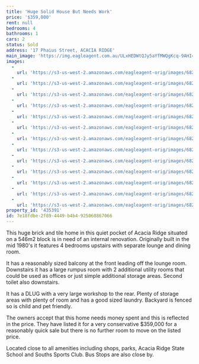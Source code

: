 ```yaml
---
title: 'Huge Solid House But Needs Work'
price: '$359,000'
rent: null
bedrooms: 4
bathrooms: 1
cars: 2
status: Sold
address: '17 Phaius Street, ACACIA RIDGE'
main_image: 'https://img.eagleagent.com.au/ULxHEDWtQJy5aYfMWQgKcq-9AHI=/1280x854/smart/https://s3-us-west-2.amazonaws.com/eagleagent-orig/images/6824063/115408599-image-M.jpg'
images:
  -
    url: 'https://s3-us-west-2.amazonaws.com/eagleagent-orig/images/6824075/115408599-image-L.jpg'
  -
    url: 'https://s3-us-west-2.amazonaws.com/eagleagent-orig/images/6824074/115408599-image-K.jpg'
  -
    url: 'https://s3-us-west-2.amazonaws.com/eagleagent-orig/images/6824073/115408599-image-J.jpg'
  -
    url: 'https://s3-us-west-2.amazonaws.com/eagleagent-orig/images/6824072/115408599-image-I.jpg'
  -
    url: 'https://s3-us-west-2.amazonaws.com/eagleagent-orig/images/6824071/115408599-image-H.jpg'
  -
    url: 'https://s3-us-west-2.amazonaws.com/eagleagent-orig/images/6824070/115408599-image-G.jpg'
  -
    url: 'https://s3-us-west-2.amazonaws.com/eagleagent-orig/images/6824069/115408599-image-F.jpg'
  -
    url: 'https://s3-us-west-2.amazonaws.com/eagleagent-orig/images/6824068/115408599-image-E.jpg'
  -
    url: 'https://s3-us-west-2.amazonaws.com/eagleagent-orig/images/6824067/115408599-image-D.jpg'
  -
    url: 'https://s3-us-west-2.amazonaws.com/eagleagent-orig/images/6824066/115408599-image-C.jpg'
  -
    url: 'https://s3-us-west-2.amazonaws.com/eagleagent-orig/images/6824065/115408599-image-B.jpg'
  -
    url: 'https://s3-us-west-2.amazonaws.com/eagleagent-orig/images/6824064/115408599-image-A.jpg'
  -
    url: 'https://s3-us-west-2.amazonaws.com/eagleagent-orig/images/6824063/115408599-image-M.jpg'
property_id: '435391'
id: 7e18fdbe-2f89-4449-b4b4-925060867066
---
```

This huge brick and tile home in this quiet pocket of Acacia Ridge situated on a 546m2 block is in need of an internal renovation. Originally built in the mid 1980's it features 4 bedrooms upstairs with separate lounge and dining room.

It has a reasonably sized balcony at the front leading off the lounge room.  Downstairs it has a large rumpus room with 2 additional utility rooms that could be used as offices or just simple additional storage areas. Second toilet also downstairs.

It has a DLUG with a very large workshop to the rear. Plenty of storage areas with plenty of room and has a good sized laundry. Backyard is fenced so is child and pet friendly.

The owners accept that this home needs money spent and this is reflected in the price. They have listed it for a very conservative $359,000 for a reasonably quick sale but there is no further room to move on the listed price.

Located close to all amenities including shops, parks, Acacia Ridge State School and Souths Sports Club. Bus Stops are also close by.